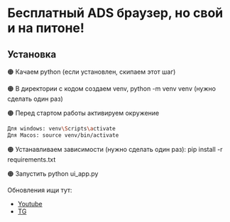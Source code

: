 # Бесплатный ADS браузер, но свой и на питоне!


## Установка

🟠 Качаем python (если установлен, скипаем этот шаг)

🟠 В директории с кодом создаем venv, python -m venv venv (нужно сделать один раз)

🟠 Перед стартом работы активируем окружение
```bash
Для windows: venv\Scripts\activate
Для Macos: source venv/bin/activate
```

🟠 Устанавливаем зависимости (нужно сделать один раз):
pip install -r requirements.txt

🟠 Запустить python ui_app.py


Обновления ищи тут:
- [Youtube](https://www.youtube.com/@ckopeika)
- [TG](https://t.me/ckopeika)
